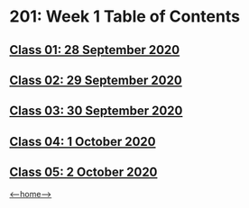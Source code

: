 # 201: Week 1 Table of Contents

## [Class 01: 28 September 2020](week1/class01.md)

## [Class 02: 29 September 2020](week1/class02.md)

## [Class 03: 30 September 2020]("#")

## [Class 04: 1 October 2020]("#")

## [Class 05: 2 October 2020]("#")

[<--home-->](../README.md)
